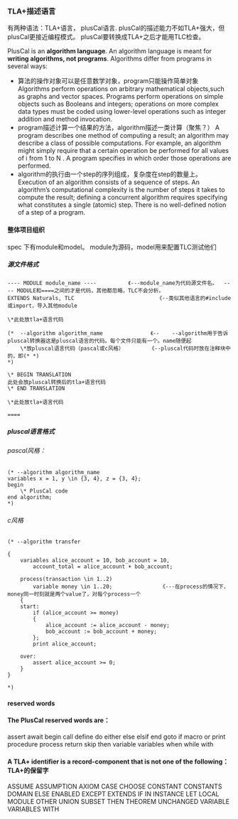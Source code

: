 ﻿
### TLA+描述语言
有两种语法：TLA+语言， plusCal语言.
plusCal的描述能力不如TLA+强大，但plusCal更接近编程模式。
plusCal要转换成TLA+之后才能用TLC检查。


PlusCal is an **algorithm language**. An algorithm language is meant for **writing algorithms, not programs**. Algorithms differ from programs in several
ways:
* 算法的操作对象可以是任意数学对象，program只能操作简单对象
   Algorithms perform operations on arbitrary mathematical objects,such as graphs and vector spaces. Programs perform operations on
simple objects such as Booleans and integers; operations on more complex data types must be coded using lower-level operations such as
integer addition and method invocation.
* program描述计算一个结果的方法，algorithm描述一类计算（聚焦？）
  A program describes one method of computing a result; an algorithm may describe a class of possible computations. 
For example, an algorithm might simply require that a certain operation be performed for
all values of i from 1 to N . A program specifies in which order those operations are performed.
* algorithm的执行由一个step的序列组成，复杂度在step的数量上。
   Execution of an algorithm consists of a sequence of steps. An algorithm’s computational complexity is the number of steps it takes to
compute the result; defining a concurrent algorithm requires specifying what constitutes a single (atomic) step. There is no well-defined
notion of a step of a program.

#### 整体项目组织
spec 下有module和model。
module为源码，model用来配置TLC测试他们

##### 源文件格式
```
---- MODULE module_name ----          《---module_name为代码源文件名。  ---- MODULE和====之间的才是代码，其他都忽略，TLC不会分析。
EXTENDS Naturals, TLC                          《--类似其他语言的#include 或import，导入其他module

\*此处放tla+语言代码

(*  --algorithm algorithm_name               《--    --algorithm用于告诉pluscal转换器这是pluscal语言的代码。每个文件只能有一个。name随便起
	\*放pluscal语言代码（pascal或c风格）        《--pluscal代码时放在注释块中的，即(* *)
*)

\* BEGIN TRANSLATION
此处会放pluscal转换后的tla+语言代码
\* END TRANSLATION

\*此处放tla+语言代码

====
```

##### pluscal语言格式
###### pascal风格：
```
(* --algorithm algorithm_name
variables x = 1, y \in {3, 4}, z = {3, 4};
begin
	\* PlusCal code
end algorithm; 
*)
```
###### c风格
```
(* --algorithm transfer 

{
    variables alice_account = 10, bob_account = 10,
        account_total = alice_account + bob_account;

    process(transaction \in 1..2)
        variable money \in 1..20;               《---在process的情况下，money同一时刻就是两个value了，对每个process一个
    { 
    start: 
        if (alice_account >= money) 
        { 
            alice_account := alice_account - money;
            bob_account := bob_account + money;
        };
        print alice_account;
        
    over: 
        assert alice_account >= 0;
    }
}

*)
```


####  reserved words
#### The PlusCal reserved words are：
assert await begin call define do either else elsif
end goto if macro or print procedure process return
skip then variable variables when while with

#### A TLA+ identifier is a record-component that is not one of the following：  TLA+的保留字
ASSUME ASSUMPTION AXIOM CASE CHOOSE CONSTANT
CONSTANTS DOMAIN ELSE ENABLED EXCEPT EXTENDS IF IN
INSTANCE LET LOCAL MODULE OTHER UNION SUBSET THEN
THEOREM UNCHANGED VARIABLE VARIABLES WITH





